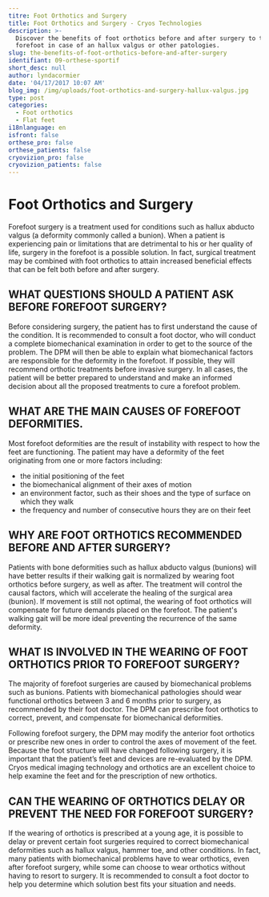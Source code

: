 ```yaml
---
titre: Foot Orthotics and Surgery
title: Foot Orthotics and Surgery - Cryos Technologies
description: >-
  Discover the benefits of foot orthotics before and after surgery to the
  forefoot in case of an hallux valgus or other patologies.
slug: the-benefits-of-foot-orthotics-before-and-after-surgery
identifiant: 09-orthese-sportif
short_desc: null
author: lyndacormier
date: '04/17/2017 10:07 AM'
blog_img: /img/uploads/foot-orthotics-and-surgery-hallux-valgus.jpg
type: post
categories:
  - Foot orthotics
  - Flat feet
i18nlanguage: en
isfront: false
orthese_pro: false
orthese_patients: false
cryovizion_pro: false
cryovizion_patients: false
---
```


# **Foot Orthotics and Surgery**

Forefoot surgery is a treatment used for conditions such as hallux abducto valgus (a deformity commonly called a bunion). When a patient is experiencing pain or limitations that are detrimental to his or her quality of life, surgery in the forefoot is a possible solution. In fact, surgical treatment may be combined with foot orthotics to attain increased beneficial effects that can be felt both before and after surgery.

## **WHAT QUESTIONS SHOULD A PATIENT ASK BEFORE FOREFOOT SURGERY?**

Before considering surgery, the patient has to first understand the cause of the condition. It is recommended to consult a foot doctor, who will conduct a complete biomechanical examination in order to get to the source of the problem. The DPM will then be able to explain what biomechanical factors are responsible for the deformity in the forefoot. If possible, they will recommend orthotic treatments before invasive surgery. In all cases, the patient will be better prepared to understand and make an informed decision about all the proposed treatments to cure a forefoot problem.
 
## **WHAT ARE THE MAIN CAUSES OF FOREFOOT DEFORMITIES.**

Most forefoot deformities are the result of instability with respect to how the feet are functioning. The patient may have a deformity of the feet originating from one or more factors including:


* the initial positioning of the feet
* the biomechanical alignment of their axes of motion
* an environment factor, such as their shoes and the type of surface on which they walk
* the frequency and number of consecutive hours they are on their feet

## **WHY ARE FOOT ORTHOTICS RECOMMENDED BEFORE AND AFTER SURGERY?**

Patients with bone deformities such as hallux abducto valgus (bunions) will have better results if their walking gait is normalized by wearing foot orthotics before surgery, as well as after. The treatment will control the causal factors, which will accelerate the healing of the surgical area (bunion). If movement is still not optimal, the wearing of foot orthotics will compensate for future demands placed on the forefoot. The patient's walking gait will be more ideal preventing the recurrence of the same deformity.

## **WHAT IS INVOLVED IN THE WEARING OF FOOT ORTHOTICS PRIOR TO FOREFOOT SURGERY?**

The majority of forefoot surgeries are caused by biomechanical problems such as bunions. Patients with biomechanical pathologies should wear functional orthotics between 3 and 6 months prior to surgery, as recommended by their foot doctor. The DPM can prescribe foot orthotics to correct, prevent, and compensate for biomechanical deformities.


Following forefoot surgery, the DPM may modify the anterior foot orthotics or prescribe new ones in order to control the axes of movement of the feet. Because the foot structure will have changed following surgery, it is important that the patient’s feet and devices are re-evaluated by the DPM. Cryos medical imaging technology and orthotics are an excellent choice to help examine the feet and for the prescription of new orthotics. 

## **CAN THE WEARING OF ORTHOTICS DELAY OR PREVENT THE NEED FOR FOREFOOT SURGERY?**

If the wearing of orthotics is prescribed at a young age, it is possible to delay or prevent certain foot surgeries required to correct biomechanical deformities such as hallux valgus, hammer toe, and other conditions. In fact, many patients with biomechanical problems have to wear orthotics, even after forefoot surgery, while some can choose to wear orthotics without having to resort to surgery. It is recommended to consult a foot doctor to help you determine which solution best fits your situation and needs.

  


  


  









  




